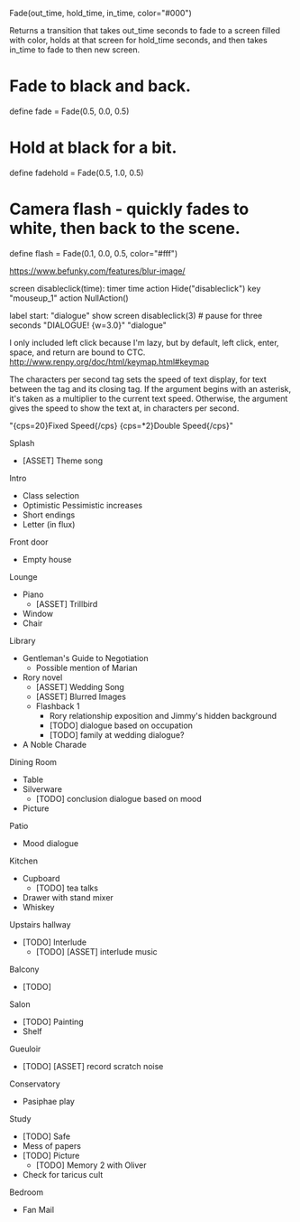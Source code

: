 Fade(out_time, hold_time, in_time, color="#000")

Returns a transition that takes out_time seconds to fade to a screen filled with color, holds at that screen for hold_time seconds, and then takes in_time to fade to then new screen.

# Fade to black and back.
define fade = Fade(0.5, 0.0, 0.5)

# Hold at black for a bit.
define fadehold = Fade(0.5, 1.0, 0.5)

# Camera flash - quickly fades to white, then back to the scene.
define flash = Fade(0.1, 0.0, 0.5, color="#fff")


https://www.befunky.com/features/blur-image/


screen disableclick(time):
    timer time action Hide("disableclick")
    key "mouseup_1" action NullAction()

label start:
    "dialogue"
    show screen disableclick(3) # pause for three seconds
    "DIALOGUE! {w=3.0}"
    "dialogue"


I only included left click because I'm lazy, but by default, left click, enter, space, and return are bound to CTC. http://www.renpy.org/doc/html/keymap.html#keymap


The characters per second tag sets the speed of text display, for text between the tag and its closing tag. If the argument begins with an asterisk, it's taken as a multiplier to the current text speed. Otherwise, the argument gives the speed to show the text at, in characters per second.

"{cps=20}Fixed Speed{/cps} {cps=*2}Double Speed{/cps}"







Splash
- [ASSET] Theme song

Intro
- Class selection
- Optimistic Pessimistic increases
- Short endings
- Letter (in flux)

Front door
- Empty house

Lounge
- Piano
  - [ASSET] Trillbird
- Window
- Chair

Library
- Gentleman's Guide to Negotiation
  - Possible mention of Marian
- Rory novel
  - [ASSET] Wedding Song
  - [ASSET] Blurred Images
  - Flashback 1
    - Rory relationship exposition and Jimmy's hidden background
    - [TODO] dialogue based on occupation
    - [TODO] family at wedding dialogue?
- A Noble Charade

Dining Room
- Table
- Silverware
  - [TODO] conclusion dialogue based on mood
- Picture

Patio
- Mood dialogue

Kitchen
- Cupboard
  - [TODO] tea talks
- Drawer with stand mixer
- Whiskey

Upstairs hallway
- [TODO] Interlude
  - [TODO] [ASSET] interlude music

Balcony
- [TODO]

Salon
- [TODO] Painting
- Shelf

Gueuloir
  - [TODO] [ASSET] record scratch noise

Conservatory
- Pasiphae play

Study
- [TODO] Safe
- Mess of papers
- [TODO] Picture
  - [TODO] Memory 2 with Oliver
- Check for taricus cult

Bedroom
- Fan Mail
